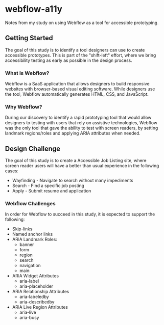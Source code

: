 # webflow-a11y
Notes from my study on using Webflow as a tool for accessible prototyping.

## Getting Started
The goal of this study is to identify a tool designers can use to create accessible prototypes. This is part of the "shift-left" effort, where we bring accessibility testing as early as possible in the design process.  

### What is Webflow?
Webflow is a SaaS application that allows designers to build responsive websites with browser-based visual editing software. While designers use the tool, Webflow automatically generates HTML, CSS, and JavaScript. 

### Why Webflow?
During our discovery to identify a rapid prototyping tool that would allow designers to testing with users that rely on assistive technologies, Webflow was the only tool that gave the ability to test with screen readers, by setting landmark regions/roles and applying ARIA attributes when needed.

## Design Challenge
The goal of this study is to create a Accessible Job Listing site, where screen reader users will have a better than usual experience in the following cases:
- Wayfinding - Navigate to search without many impediments
- Search - Find a specific job posting
- Apply - Submit resume and application

### Webflow Challenges
In order for Webflow to succeed in this study, it is expected to support the following:
- Skip-links
- Named anchor links
- ARIA Landmark Roles: 
  - banner
  - form
  - region
  - search
  - navigation
  - main
- ARIA Widget Attributes
  - aria-label
  - aria-placeholder
- ARIA Relationship Attributes
  - aria-labeledby
  - aria-describedby
- ARIA Live Region Attributes
  - aria-live
  - aria-busy
